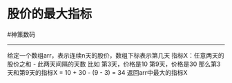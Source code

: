 # 股价的最大指标

#神策数码

---

给定一个数组arr，表示连续n天的股价，数组下标表示第几天
指标X：任意两天的股价之和 - 此两天间隔的天数
比如
第3天，价格是10
第9天，价格是30
那么第3天和第9天的指标X = 10 + 30 - (9 - 3) = 34
返回arr中最大的指标X

